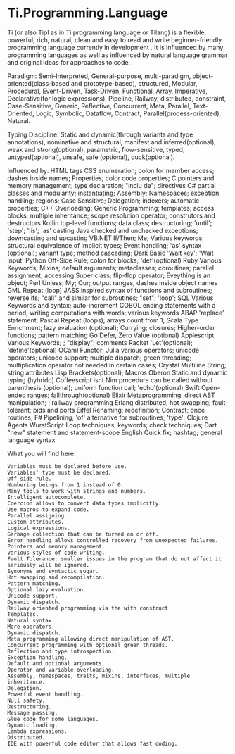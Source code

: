# Ti.Programming.Language

Ti (or also Tipl as in Ti programming language or Tilang) is a flexible, powerful, rich, natural, clean and easy to read and write beginner-friendly programming language currently in development . It is influenced by many programming languages as well as influenced by natural language grammar and original ideas for approaches to code.

Paradigm:
Semi-Interpreted, General-purpose, multi-paradigm, object-oriented(class-based and prototype-based), structured, Modular, Procedural, Event-Driven, Task-Driven, Functional, Array, Imperative, Declarative(for logic expressions), Pipeline, Railway, distributed, constraint, Case-Sensitive, Generic, Reflective, Concurrent, Meta, Parallel, Text-Oriented, Logic, Symbolic, Dataflow, Contract, Parallel(process-oriented), Natural.

Typing Discipline:
Static and dynamic(through variants and type annotations), nominative and structural, manifest and inferred(optional), weak and strong(optional), parametric, flow-sensitive, typed, untyped(optional), unsafe, safe (optional), duck(optional). 

 Influenced by:
HTML	tags
CSS	enumeration; colon for member access; dashes inside names; Properties; color code properties;
C	pointers and memory management; type declaration; "inclu de"; directives
C#	partial classes and modularity; instantiating; Assembly; Namespaces; exception handling; regions; Case Sensitive; Delegation; indexers; automatic properties;
C++	Overloading; Generic Programming; templates; access blocks; multiple inheritance; scope resolution operator; construtors and destructors
Kotlin	top-level functions; data class; destructuring; 'until'; 'step'; '!is'; 'as' casting
Java	checked and unchecked exceptions; downcasting and upcasting
VB.NET	If/Then; Me; Various keywords; structural equivalence of implicit types; Event handling; 'as' syntax (optional); variant type; method cascading;
Dark Basic	'Wait key'; 'Wait input'
Python	Off-Side Rule; colon for blocks; 'def'(optional)
Ruby	Various Keywords; Mixins; default arguments; metaclasses; coroutines; parallel assignment; accessing Super class; flip-flop operator; Eveything is an object;
Perl	Unless; My; Our; output ranges; dashes inside object names
GML	Repeat (loop)
JASS	inspired syntax of functions and subroutines; reverse ifs; "call" and similar for subroutines; "set"; 'loop';
SQL	Various Keywords and syntax; auto-increment
COBOL	ending statements with a period; writing computations with words; various keywords
ABAP	'replace' statement;
Pascal	Repeat (loops); arrays count from 1;
Scala	Type Enrichment; lazy evaluation (optional); Currying; closures; Higher-order functions; pattern matching
Go	Defer, Zero Value (optional)
Applescript	Various Keywords; ; "display"; comments
Racket	'Let'(optional); 'define'(optional)
OCaml	Functor;
Julia	various operators; unicode operators; unicode support; multiple dispatch; green threading; multiplication operator not needed in certain cases;
Crystal	Multiline String; string attributes
Lisp	Brackets(optional); Macros
Oberon	Static and dynamic typing (hybridd)
Coffeescript	isnt
Nim	procedure can be called without parenthesis (optional); uniform function call; 'echo'(optional)
Swift	Open-ended ranges; fallthrough(optional)
Elixir	Metaprogramming; direct AST manipulation; ; railway programming
Erlang	distributed; hot swapping; fault-tolerant; pids and ports
Eiffel	Renaming; redefinition; Contract; once routines;
F#	Pipelining; 'of' alternative for subroutines; 'type';
Clojure	Agents
WurstScript	Loop techniques; keywords; check techniques;
Dart	"new" statement and statement-scope
English	Quick fix; hashtag; general language syntax

What you will find here:

    Variables must be declared before use.
    Variables' type must be declared.
    Off-side rule.
    Numbering beings from 1 instead of 0.
    Many tools to work with strings and numbers.
    Intelligent autocomplete.
    Coercion allows to convert data types implicitly.
    Use macros to expand code.
    Parallel assigning.
    Custom attributes.
    Logical expressions.
    Garbage collection that can be turned on or off.
    Error handling allows controlled recovery from unexpected failures.
    Pointers and memory management.
    Various styles of code writing.
    Fault Tolerance: smaller issues in the program that do not affect it seriously will be ignored.
    Synonyms and syntactic sugar.
    Hot swapping and recompilation.
    Pattern matching.
    Optional lazy evaluation.
    Unicode support.
    Dynamic dispatch.
    Railway oriented programming via the with construct
    Templates.
    Natural syntax.
    More operators.
    Dynamic dispatch.
    Meta programming allowing direct manipulation of AST.
    Concurrent programming with optional green threads.
    Reflection and type introspection.
    Exception handling.
    Default and optional arguments.
    Operator and variable overloading.
    Assembly, namespaces, traits, mixins, interfaces, multiple inheritance.
    Delegation.
    Powerful event handling.
    Null safety.
    Destructuring.
    Message passing.
    Glue code for some languages.
    Dynamic loading.
    Lambda expressions.
    Distributed.
    IDE with powerful code editor that allows fast coding.
